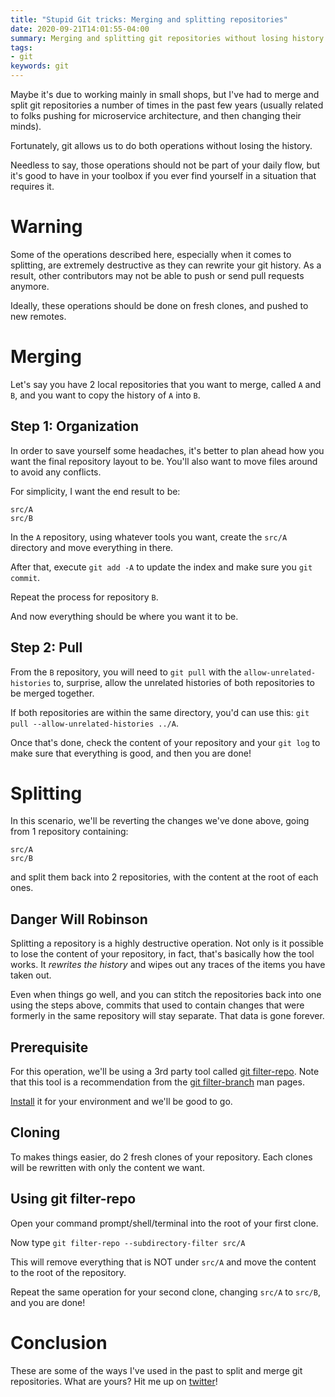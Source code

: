 ```yaml
---
title: "Stupid Git tricks: Merging and splitting repositories"
date: 2020-09-21T14:01:55-04:00
summary: Merging and splitting git repositories without losing history your entire history.
tags:
- git
keywords: git
---
```


Maybe it's due to working mainly in small shops, but I've had to merge and split git repositories a number of times in the past few years (usually related to folks pushing for microservice architecture, and then changing their minds).

Fortunately, git allows us to do both operations without losing the history.

Needless to say, those operations should not be part of your daily flow, but it's good to have in your toolbox if you ever find yourself in a situation that requires it.

# Warning

Some of the operations described here, especially when it comes to splitting, are extremely destructive as they can rewrite your git history. As a result, other contributors may not be able to push or send pull requests anymore.

Ideally, these operations should be done on fresh clones, and pushed to new remotes.

# Merging

Let's say you have 2 local repositories that you want to merge, called `A` and `B`, and you want to copy the history of `A` into `B`.

## Step 1: Organization

In order to save yourself some headaches, it's better to plan ahead how you want the final repository layout to be. You'll also want to move files around to avoid any conflicts.

For simplicity, I want the end result to be:

```
src/A
src/B
```

In the `A` repository, using whatever tools you want, create the `src/A` directory and move everything in there.

After that, execute `git add -A` to update the index and make sure you `git commit`.

Repeat the process for repository `B`.

And now everything should be where you want it to be.

## Step 2: Pull

From the `B` repository, you will need to `git pull` with the `allow-unrelated-histories` to, surprise, allow the unrelated histories of both repositories to be merged together.

If both repositories are within the same directory, you'd can use this: `git pull --allow-unrelated-histories ../A`.

Once that's done, check the content of your repository and your `git log` to make sure that everything is good, and then you are done!

# Splitting

In this scenario, we'll be reverting the changes we've done above, going from 1 repository containing:

```
src/A
src/B
```

and split them back into 2 repositories, with the content at the root of each ones.

## Danger Will Robinson

Splitting a repository is a highly destructive operation. Not only is it possible to lose the content of your repository, in fact, that's basically how the tool works. It *rewrites the history* and wipes out any traces of the items you have taken out.

Even when things go well, and you can stitch the repositories back into one using the steps above, commits that used to contain changes that were formerly in the same repository will stay separate. That data is gone forever.

## Prerequisite

For this operation, we'll be using a 3rd party tool called [git filter-repo](https://github.com/newren/git-filter-repo/). Note that this tool is a recommendation from the [git filter-branch](https://git-scm.com/docs/git-filter-branch) man pages.

[Install](https://github.com/newren/git-filter-repo/blob/main/INSTALL.md) it for your environment and we'll be good to go.

## Cloning

To makes things easier, do 2 fresh clones of your repository. Each clones will be rewritten with only the content we want.

## Using git filter-repo

Open your command prompt/shell/terminal into the root of your first clone.

Now type `git filter-repo --subdirectory-filter src/A`

This will remove everything that is NOT under `src/A` and move the content to the root of the repository.

Repeat the same operation for your second clone, changing `src/A` to `src/B`, and you are done!

# Conclusion

These are some of the ways I've used in the past to split and merge git repositories. What are yours? Hit me up on [twitter](https://twitter.com/Eric_STG)!
